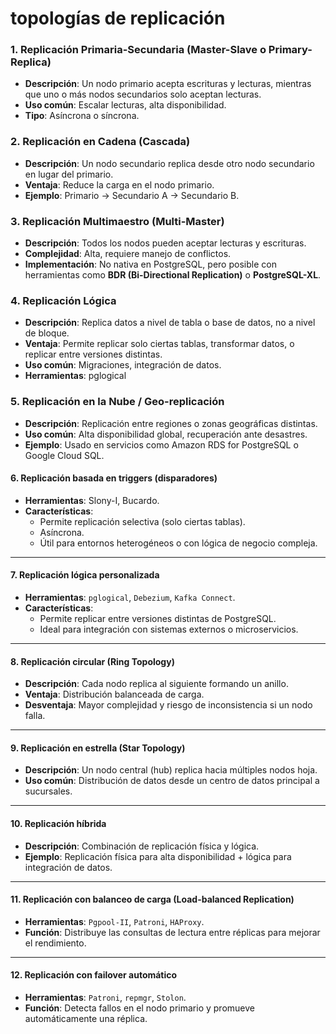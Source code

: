 # **topologías de replicación** 

###  **1. Replicación Primaria-Secundaria (Master-Slave o Primary-Replica)**
- **Descripción**: Un nodo primario acepta escrituras y lecturas, mientras que uno o más nodos secundarios solo aceptan lecturas.
- **Uso común**: Escalar lecturas, alta disponibilidad.
- **Tipo**: Asíncrona o síncrona.


###  **2. Replicación en Cadena (Cascada)**
- **Descripción**: Un nodo secundario replica desde otro nodo secundario en lugar del primario.
- **Ventaja**: Reduce la carga en el nodo primario.
- **Ejemplo**: Primario → Secundario A → Secundario B.

###  **3. Replicación Multimaestro (Multi-Master)**
- **Descripción**: Todos los nodos pueden aceptar lecturas y escrituras.
- **Complejidad**: Alta, requiere manejo de conflictos.
- **Implementación**: No nativa en PostgreSQL, pero posible con herramientas como **BDR (Bi-Directional Replication)** o **PostgreSQL-XL**.


###  **4. Replicación Lógica**
- **Descripción**: Replica datos a nivel de tabla o base de datos, no a nivel de bloque.
- **Ventaja**: Permite replicar solo ciertas tablas, transformar datos, o replicar entre versiones distintas.
- **Uso común**: Migraciones, integración de datos.
- **Herramientas**: pglogical


###  **5. Replicación en la Nube / Geo-replicación**
- **Descripción**: Replicación entre regiones o zonas geográficas distintas.
- **Uso común**: Alta disponibilidad global, recuperación ante desastres.
- **Ejemplo**: Usado en servicios como Amazon RDS for PostgreSQL o Google Cloud SQL.



#### 6. **Replicación basada en triggers (disparadores)**
- **Herramientas**: Slony-I, Bucardo.
- **Características**:
  - Permite replicación selectiva (solo ciertas tablas).
  - Asíncrona.
  - Útil para entornos heterogéneos o con lógica de negocio compleja.

---

#### 7. **Replicación lógica personalizada**
- **Herramientas**: `pglogical`, `Debezium`, `Kafka Connect`.
- **Características**:
  - Permite replicar entre versiones distintas de PostgreSQL.
  - Ideal para integración con sistemas externos o microservicios.

---

#### 8. **Replicación circular (Ring Topology)**
- **Descripción**: Cada nodo replica al siguiente formando un anillo.
- **Ventaja**: Distribución balanceada de carga.
- **Desventaja**: Mayor complejidad y riesgo de inconsistencia si un nodo falla.

---

#### 9. **Replicación en estrella (Star Topology)**
- **Descripción**: Un nodo central (hub) replica hacia múltiples nodos hoja.
- **Uso común**: Distribución de datos desde un centro de datos principal a sucursales.

---

#### 10. **Replicación híbrida**
- **Descripción**: Combinación de replicación física y lógica.
- **Ejemplo**: Replicación física para alta disponibilidad + lógica para integración de datos.

---

#### 11. **Replicación con balanceo de carga (Load-balanced Replication)**
- **Herramientas**: `Pgpool-II`, `Patroni`, `HAProxy`.
- **Función**: Distribuye las consultas de lectura entre réplicas para mejorar el rendimiento.

---

#### 12. **Replicación con failover automático**
- **Herramientas**: `Patroni`, `repmgr`, `Stolon`.
- **Función**: Detecta fallos en el nodo primario y promueve automáticamente una réplica.



